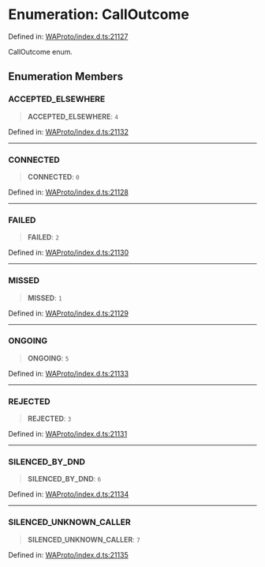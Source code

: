 # Enumeration: CallOutcome

Defined in: [WAProto/index.d.ts:21127](https://github.com/Fokusdotid/bail/blob/82f46c566476ac566bfd781dede14412fcdfb787/WAProto/index.d.ts#L21127)

CallOutcome enum.

## Enumeration Members

### ACCEPTED\_ELSEWHERE

> **ACCEPTED\_ELSEWHERE**: `4`

Defined in: [WAProto/index.d.ts:21132](https://github.com/Fokusdotid/bail/blob/82f46c566476ac566bfd781dede14412fcdfb787/WAProto/index.d.ts#L21132)

***

### CONNECTED

> **CONNECTED**: `0`

Defined in: [WAProto/index.d.ts:21128](https://github.com/Fokusdotid/bail/blob/82f46c566476ac566bfd781dede14412fcdfb787/WAProto/index.d.ts#L21128)

***

### FAILED

> **FAILED**: `2`

Defined in: [WAProto/index.d.ts:21130](https://github.com/Fokusdotid/bail/blob/82f46c566476ac566bfd781dede14412fcdfb787/WAProto/index.d.ts#L21130)

***

### MISSED

> **MISSED**: `1`

Defined in: [WAProto/index.d.ts:21129](https://github.com/Fokusdotid/bail/blob/82f46c566476ac566bfd781dede14412fcdfb787/WAProto/index.d.ts#L21129)

***

### ONGOING

> **ONGOING**: `5`

Defined in: [WAProto/index.d.ts:21133](https://github.com/Fokusdotid/bail/blob/82f46c566476ac566bfd781dede14412fcdfb787/WAProto/index.d.ts#L21133)

***

### REJECTED

> **REJECTED**: `3`

Defined in: [WAProto/index.d.ts:21131](https://github.com/Fokusdotid/bail/blob/82f46c566476ac566bfd781dede14412fcdfb787/WAProto/index.d.ts#L21131)

***

### SILENCED\_BY\_DND

> **SILENCED\_BY\_DND**: `6`

Defined in: [WAProto/index.d.ts:21134](https://github.com/Fokusdotid/bail/blob/82f46c566476ac566bfd781dede14412fcdfb787/WAProto/index.d.ts#L21134)

***

### SILENCED\_UNKNOWN\_CALLER

> **SILENCED\_UNKNOWN\_CALLER**: `7`

Defined in: [WAProto/index.d.ts:21135](https://github.com/Fokusdotid/bail/blob/82f46c566476ac566bfd781dede14412fcdfb787/WAProto/index.d.ts#L21135)
